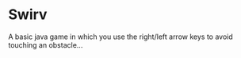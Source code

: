# Swirv
A basic java game in which you use the right/left arrow keys to avoid touching an obstacle...
